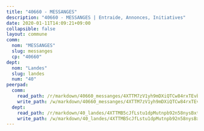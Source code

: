 ```yaml
---
title: "40660 - MESSANGES"
description: "40660 - MESSANGES | Entraide, Annonces, Initiatives"
date: 2020-01-11T14:09:21+09:00
collapsible: false
layout: commune
comm:
  nom: "MESSANGES"
  slug: messanges
  cp: "40660"
dept:
  nom: "Landes"
  slug: landes
  num: "40"
peerpad:
  comm:
    read_path: /r/markdown/40660_messanges/4XTTM7zV1yh9mDXiQTCw84rxTEvbGriaMCceKAq2fRotz6TRn
    write_path: /w/markdown/40660_messanges/4XTTM7zV1yh9mDXiQTCw84rxTEvbGriaMCceKAq2fRotz6TRn-K3TgTz8qeWtfEyDsdBXBQrbdmLQ3cctjGusHAGu6GjFWnUs9wz1Pz2eT96RkzVUYvv3nF4HXADJHBwdncHgaMEsNWm9x3NYXAqf8yi2UttJCaEvVvXo4ztm8vq5dJAuHF2nK1vqi
  dept:
    read_path: /r/markdown/40_landes/4XTTMB5cJfLstu1dpMutnpb92n58nysBxt2LvNHp8iFa2he7h
    write_path: /w/markdown/40_landes/4XTTMB5cJfLstu1dpMutnpb92n58nysBxt2LvNHp8iFa2he7h-K3TgUvrqNj5GqBsxRXbDQxXTucun7uHSVZWT5C8CgQNaESTTE4cfR63JCubPGiKkKruc9dwpRJsb8aWPbJoGCdC5JVr33cPSqpb1rkjpoPrBPEdrj3zMya2yHWSYgr5GG1nyDstK
---
```


